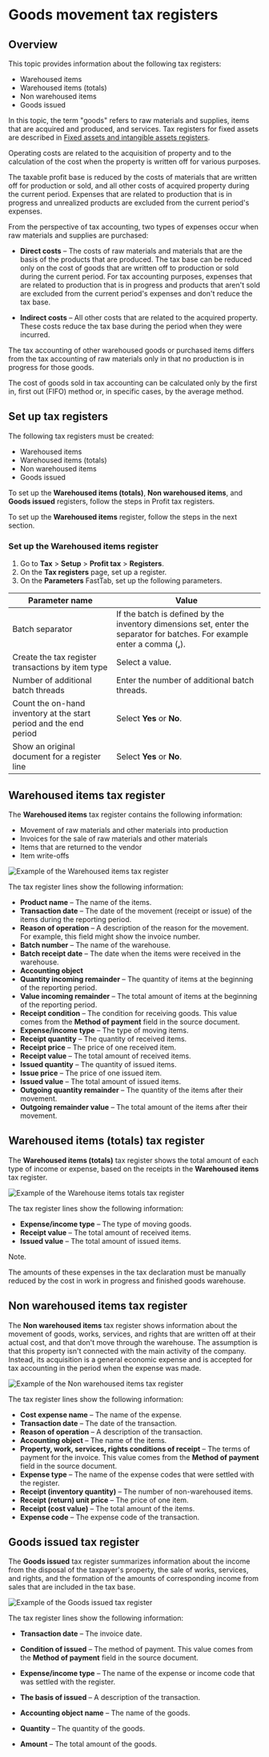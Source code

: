 ﻿---
title: 
description: 
ms.date: 08.05.2021
ms.topic: article
ms.service: dynamics365-financials
author: akroshkina
ms.author: 
manager: anayash
---

# Goods movement tax registers

## Overview

This topic provides information about the following tax registers:

-   Warehoused items
-   Warehoused items (totals)
-   Non warehoused items
-   Goods issued

In this topic, the term "goods" refers to raw materials and supplies, items that are acquired and produced, and services. Tax registers for fixed assets are described in [Fixed assets and intangible assets registers](https://docs.microsoft.com/dynamics365/finance/localizations/rus-assets-tax-registers).

Operating costs are related to the acquisition of property and to the calculation of the cost when the property is written off for various purposes.

The taxable profit base is reduced by the costs of materials that are written off for production or sold, and all other costs of acquired property during the current period. Expenses that are related to production that is in progress and unrealized products are excluded from the current period's expenses.

From the perspective of tax accounting, two types of expenses occur when raw materials and supplies are purchased:

- **Direct costs** – The costs of raw materials and materials that are the basis of the products that are produced. The tax base can be reduced only on the cost of goods that are written off to production or sold during the current period. For tax accounting purposes, expenses that are related to production that is in progress and products that aren't sold are excluded from the current period's expenses and don't reduce the tax base.

- **Indirect costs** – All other costs that are related to the acquired property. These costs reduce the tax base during the period when they were incurred.

The tax accounting of other warehoused goods or purchased items differs from the tax accounting of raw materials only in that no production is in progress for those goods.

The cost of goods sold in tax accounting can be calculated only by the first in, first out (FIFO) method or, in specific cases, by the average method.

## Set up tax registers

The following tax registers must be created:

-   Warehoused items
-   Warehoused items (totals)
-   Non warehoused items
-   Goods issued

To set up the **Warehoused items (totals)**, **Non warehoused items**, and **Goods issued** registers, follow the steps in Profit tax registers.

To set up the **Warehoused items** register, follow the steps in the next section.

### Set up the Warehoused items register

1.  Go to **Tax** &gt; **Setup** &gt; **Profit tax** &gt; **Registers**.
2.  On the **Tax registers** page, set up a register.
3.  On the **Parameters** FastTab, set up the following parameters.

| **Parameter name** | **Value** |
|-------------------------|-------------------------|
| Batch separator | If the batch is defined by the inventory dimensions set, enter the separator for batches. For example enter a comma (**,**). |
| Create the tax register transactions by item type | Select a value. |
| Number of additional batch threads | Enter the number of additional batch threads. |
| Count the on-hand inventory at the start period and the end period | Select **Yes** or **No**. |
| Show an original document for a register line | Select **Yes** or **No**. |

## Warehoused items tax register

The **Warehoused items** tax register contains the following information:

-   Movement of raw materials and other materials into production
-   Invoices for the sale of raw materials and other materials
-   Items that are returned to the vendor
-   Item write-offs

![Example of the Warehoused items tax register](media/image1.png)

The tax register lines show the following information:

- **Product name** – The name of the items.
- **Transaction date** – The date of the movement (receipt or issue)  of the items during the reporting period.
- **Reason of operation** – A description of the reason for the movement. For example, this field might show the invoice number.
- **Batch number** – The name of the warehouse.
- **Batch receipt date** – The date when the items were received in the warehouse.
- **Accounting object**
- **Quantity incoming remainder** – The quantity of items at the beginning of the reporting period.
- **Value incoming remainder** – The total amount of items at the beginning of the reporting period.
- **Receipt condition** – The condition for receiving goods. This value comes from the **Method of payment** field in the source document.
- **Expense/income type** – The type of moving items.
- **Receipt quantity** – The quantity of received items.
- **Receipt price** – The price of one received item.
- **Receipt value** – The total amount of received items.
- **Issued quantity** – The quantity of issued items.
- **Issue price** – The price of one issued item.
- **Issued value** – The total amount of issued items.
- **Outgoing quantity remainder** – The quantity of the items after their movement.
- **Outgoing remainder value** – The total amount of the items after their movement.

## Warehoused items (totals) tax register

The **Warehoused items (totals)** tax register shows the total amount of each type of income or expense, based on the receipts in the **Warehoused items** tax register.

![Example of the Warehouse items  totals  tax register](media/image2.png)

The tax register lines show the following information:

- **Expense/income type** – The type of moving goods.
- **Receipt value** – The total amount of received items.
- **Issued value** – The total amount of issued items.

Note.

The amounts of these expenses in the tax declaration must be manually reduced by the cost in work in progress and finished goods warehouse.

## Non warehoused items tax register

The **Non warehoused items** tax register shows information about the movement of goods, works, services, and rights that are written off at their actual cost, and that don't move through the warehouse. The assumption is that this property isn't connected with the main activity of the company. Instead, its acquisition is a general economic expense
and is accepted for tax accounting in the period when the expense was made.

![Example of the Non warehoused items tax register](media/image3.png)

The tax register lines show the following information:

- **Cost expense name** – The name of the expense.
- **Transaction date** – The date of the transaction.
- **Reason of operation** – A description of the transaction.
- **Accounting object** – The name of the items.
- **Property, work, services, rights conditions of receipt** – The terms of payment for the invoice. This value comes from the **Method of payment** field in the source document.
- **Expense type** – The name of the expense codes that were settled with the register.
- **Receipt (inventory quantity)** – The number of non-warehoused items.
- **Receipt (return) unit price** – The price of one item.
- **Receipt (cost value)** – The total amount of the items.
- **Expense code** – The expense code of the transaction.

## Goods issued tax register

The **Goods issued** tax register summarizes information about the
income from the disposal of the taxpayer's property, the sale of works,
services, and rights, and the formation of the amounts of corresponding
income from sales that are included in the tax base.

![Example of the Goods issued tax register](media/image4.png)

The tax register lines show the following information:

- **Transaction date** – The invoice date.

- **Condition of issued** – The method of payment. This value comes
    from the **Method of payment** field in the source document.

- **Expense/income type** – The name of the expense or income code
    that was settled with the register.

- **The basis of issued** – A description of the transaction.

- **Accounting object name** – The name of the goods.

- **Quantity** – The quantity of the goods.

- **Amount** – The total amount of the goods.



